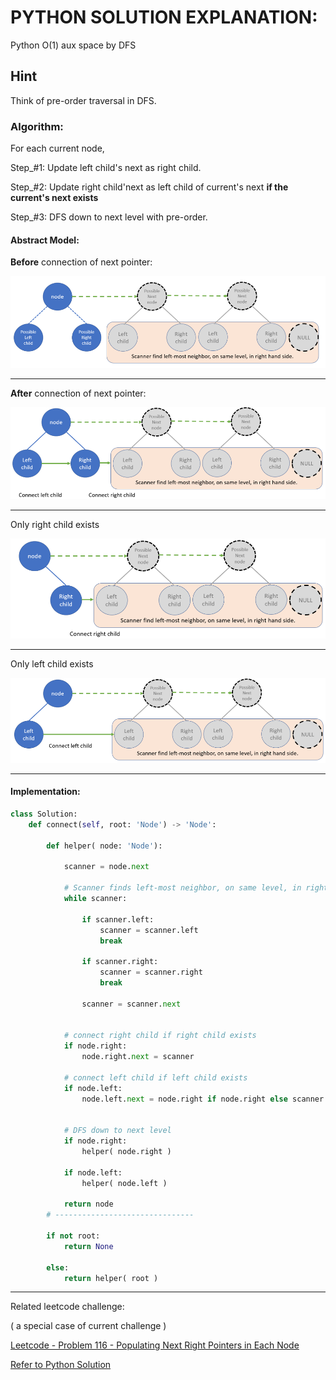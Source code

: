# PYTHON SOLUTION EXPLANATION:

Python O(1) aux space by DFS

## Hint

Think of pre-order traversal in DFS.

### Algorithm:

For each current node,

Step_#1:
Update left child's next as right child.

Step_#2:
Update right child'next as left child of current's next **if the current's next exists**

Step_#3:
DFS down to next level with pre-order.

#### Abstract Model:

**Before** connection of next pointer:

![Abstract Model - Before connection of next pointer](solution_abstract_model_before_connection_of_next_pointer.png)

----

**After** connection of next pointer:

![Abstract Model - After connection of next pointer](solution_abstract_model_after_connection_of_next_pointer.png)

----

Only right child exists

![Abstract Model - Only right child exists](solution_abstract_model_only_right_child_exists.png)

----

Only left child exists

![Abstract Model - Only left child exists](solution_abstract_model_only_left_child_exists.png)

----

#### Implementation:

```python
class Solution:
    def connect(self, root: 'Node') -> 'Node':
        
        def helper( node: 'Node'):
                
            scanner = node.next

            # Scanner finds left-most neighbor, on same level, in right hand side
            while scanner:

                if scanner.left:
                    scanner = scanner.left
                    break

                if scanner.right:
                    scanner = scanner.right
                    break

                scanner = scanner.next


            # connect right child if right child exists
            if node.right:
                node.right.next = scanner 

            # connect left child if left child exists
            if node.left:
                node.left.next = node.right if node.right else scanner


            # DFS down to next level
            if node.right:
                helper( node.right )

            if node.left:
                helper( node.left )
                
            return node
        # -------------------------------
        
        if not root:
            return None
        
        else:
            return helper( root ) 
```

----

Related leetcode challenge:

( a special case of current challenge )

[Leetcode - Problem 116 - Populating Next Right Pointers in Each Node](https://leetcode.com/problems/populating-next-right-pointers-in-each-node/)

[Refer to Python Solution](../008_leetcode_P_116_PopulatingNextRightPointersInEachNode/Solution.py)